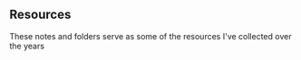 ## Resources

These notes and folders serve as some of the resources I've collected over the
years

